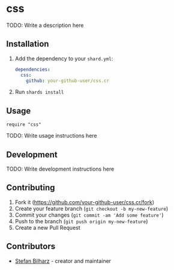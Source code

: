# css

TODO: Write a description here

## Installation

1. Add the dependency to your `shard.yml`:

   ```yaml
   dependencies:
     css:
       github: your-github-user/css.cr
   ```

2. Run `shards install`

## Usage

```crystal
require "css"
```

TODO: Write usage instructions here

## Development

TODO: Write development instructions here

## Contributing

1. Fork it (<https://github.com/your-github-user/css.cr/fork>)
2. Create your feature branch (`git checkout -b my-new-feature`)
3. Commit your changes (`git commit -am 'Add some feature'`)
4. Push to the branch (`git push origin my-new-feature`)
5. Create a new Pull Request

## Contributors

- [Stefan Bilharz](https://github.com/your-github-user) - creator and maintainer
